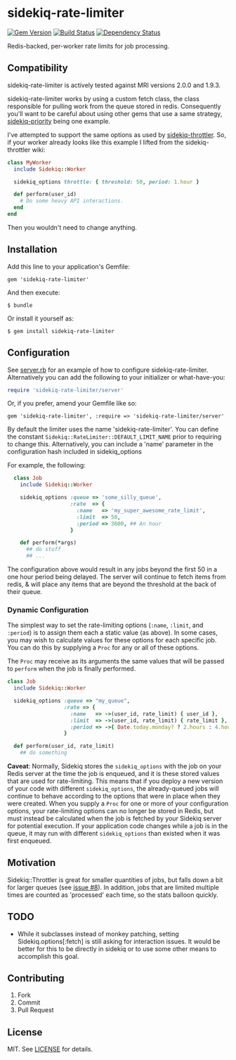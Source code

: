 sidekiq-rate-limiter
====================

[![Gem Version](https://badge.fury.io/rb/sidekiq-rate-limiter.svg)](https://rubygems.org/gems/sidekiq-rate-limiter)
[![Build Status](https://secure.travis-ci.org/enova/sidekiq-rate-limiter.svg)](http://travis-ci.org/enova/sidekiq-rate-limiter)
[![Dependency Status](https://gemnasium.com/enova/sidekiq-rate-limiter.svg)](https://gemnasium.com/enova/sidekiq-rate-limiter)

Redis-backed, per-worker rate limits for job processing.

## Compatibility

sidekiq-rate-limiter is actively tested against MRI versions 2.0.0 and 1.9.3.

sidekiq-rate-limiter works by using a custom fetch class, the class responsible
for pulling work from the queue stored in redis. Consequently you'll want to be
careful about using other gems that use a same strategy, [sidekiq-priority](https://github.com/socialpandas/sidekiq-priority)
being one example.

I've attempted to support the same options as used by [sidekiq-throttler](https://github.com/gevans/sidekiq-throttler). So, if
your worker already looks like this example I lifted from the sidekiq-throttler wiki:

```ruby
class MyWorker
  include Sidekiq::Worker

  sidekiq_options throttle: { threshold: 50, period: 1.hour }

  def perform(user_id)
    # Do some heavy API interactions.
  end
end
```

Then you wouldn't need to change anything. 

## Installation

Add this line to your application's Gemfile:

    gem 'sidekiq-rate-limiter'

And then execute:

    $ bundle

Or install it yourself as:

    $ gem install sidekiq-rate-limiter

## Configuration

See [server.rb](lib/sidekiq-rate-limiter/server.rb) for an example of how to
configure sidekiq-rate-limiter. Alternatively you can add the following to your
initializer or what-have-you:

```ruby
require 'sidekiq-rate-limiter/server'
```

Or, if you prefer, amend your Gemfile like so:

    gem 'sidekiq-rate-limiter', :require => 'sidekiq-rate-limiter/server'

By default the limiter uses the name 'sidekiq-rate-limiter'. You can define the
constant ```Sidekiq::RateLimiter::DEFAULT_LIMIT_NAME``` prior to requiring to
change this. Alternatively, you can include a 'name' parameter in the configuration
hash included in sidekiq_options

For example, the following:

```ruby
  class Job
    include Sidekiq::Worker

    sidekiq_options :queue => 'some_silly_queue',
                    :rate  => {
                      :name   => 'my_super_awesome_rate_limit',
                      :limit  => 50,
                      :period => 3600, ## An hour
                    }

    def perform(*args)
      ## do stuff
      ## ...
```

The configuration above would result in any jobs beyond the first 50 in a one
hour period being delayed. The server will continue to fetch items from redis, &
will place any items that are beyond the threshold at the back of their queue.

### Dynamic Configuration

The simplest way to set the rate-limiting options (`:name`, `:limit`, and `:period`) is to assign them each a static value (as above). In some cases, you may wish to calculate values for these options for each specific job. You can do this by supplying a `Proc` for any or all of these options.

The `Proc` may receive as its arguments the same values that will be passed to `perform` when the job is finally performed.

```ruby
class Job
  include Sidekiq::Worker

  sidekiq_options :queue => "my_queue",
                  :rate => {
                    :name   => ->(user_id, rate_limit) { user_id },
                    :limit  => ->(user_id, rate_limit) { rate_limit },
                    :period => ->{ Date.today.monday? ? 2.hours : 4.hours }, # can ignore arguments
                  }

  def perform(user_id, rate_limit)
    ## do something
```

**Caveat**: Normally, Sidekiq stores the `sidekiq_options` with the job on your Redis server at the time the job is enqueued, and it is these stored values that are used for rate-limiting. This means that if you deploy a new version of your code with different `sidekiq_options`, the already-queued jobs will continue to behave according to the options that were in place when they were created. When you supply a `Proc` for one or more of your configuration options, your rate-limiting options can no longer be stored in Redis, but must instead be calculated when the job is fetched by your Sidekiq server for potential execution. If your application code changes while a job is in the queue, it may run with different `sidekiq_options` than existed when it was first enqueued.

## Motivation

Sidekiq::Throttler is great for smaller quantities of jobs, but falls down a bit
for larger queues (see [issue #8](https://github.com/gevans/sidekiq-throttler/issues/8)). In addition, jobs that are
limited multiple times are counted as 'processed' each time, so the stats balloon quickly.

## TODO

* While it subclasses instead of monkey patching, setting Sidekiq.options[:fetch]
is still asking for interaction issues. It would be better for this to be directly
in sidekiq or to use some other means to accomplish this goal.

## Contributing

1. Fork
2. Commit
5. Pull Request

## License

MIT. See [LICENSE](LICENSE) for details.
